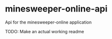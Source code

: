 # minesweeper-online-api
Api for the minesweeper-online application

TODO: Make an actual working readme
